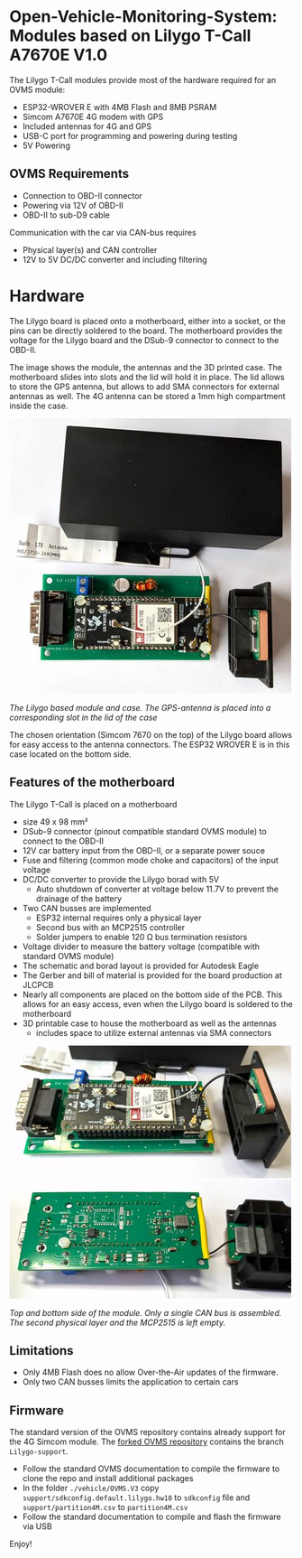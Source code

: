 Open-Vehicle-Monitoring-System: Modules based on Lilygo T-Call A7670E V1.0
==========================================================================
The Lilygo T-Call modules provide most of the hardware required for an OVMS module:
- ESP32-WROVER E with 4MB Flash and 8MB PSRAM
- Simcom A7670E 4G modem with GPS 
- Included antennas for 4G and GPS
- USB-C port for programming and powering during testing
- 5V Powering 

OVMS Requirements
----------------- 
- Connection to OBD-II connector
- Powering via 12V of OBD-II
- OBD-II to sub-D9 cable 

Communication with the car via CAN-bus requires
- Physical layer(s) and CAN controller
- 12V to 5V DC/DC converter and including filtering

Hardware
========
The Lilygo board is placed onto a motherboard, either into a socket, or the pins can be directly soldered to the board. The motherboard provides the voltage for the Lilygo board and the DSub-9 connector to connect to the OBD-II.

The image shows the module, the antennas and the 3D printed case. The motherboard slides into slots and the lid will hold it in place.
The lid allows to store the GPS antenna, but allows to add SMA connectors for external antennas as well. The 4G antenna can be stored a 1mm high compartment inside the case.

![OVMS module based on Lilygo T-Call](/images/ovms-liulygo-module_w_case_500px.jpg)

*The Lilygo based module and case. The GPS-antenna is placed into a corresponding slot in the lid of the case*

The chosen orientation (Simcom 7670 on the top) of the Lilygo board allows for easy access to the antenna connectors. The ESP32 WROVER E is in this case located on the bottom side.  

Features of the motherboard
---------------------------
The Lilygo T-Call is placed on a motherboard 
- size 49 x 98 mm²
- DSub-9 connector (pinout compatible standard OVMS module) to connect to the OBD-II
- 12V car battery input from the OBD-II, or a separate power souce 
- Fuse and filtering (common mode choke and capacitors) of the input voltage 
- DC/DC converter to provide the Lilygo borad with 5V
    - Auto shutdown of converter at voltage below 11.7V to prevent the drainage of the battery
- Two CAN busses are implemented
    - ESP32 internal requires only a physical layer
    - Second bus with an MCP2515 controller
    - Solder jumpers to enable 120 &Omega; bus termination resistors 
- Voltage divider to measure the battery voltage (compatible with standard OVMS module)
- The schematic and borad layout is provided for Autodesk Eagle
- The Gerber and bill of material is provided for the board production at JLCPCB 
- Nearly all components are placed on the bottom side of the PCB. This allows for an easy access, even when the Lilygo board is soldered to the motherboard
- 3D printable case to house the motherboard as well as the antennas
    - includes space to utilize external antennas via SMA connectors

![OVMS module based on Lilygo T-Call - Top side](/images/ovms-lilygo-module_top_500px.jpg)
![OVMS module based on Lilygo T-Call - Bottom side](/images/ovms-lilygo-module_bottom_500px.jpg)

*Top and bottom side of the module. Only a single CAN bus is assembled. The second physical layer and the MCP2515 is left empty.*

Limitations
-----------
- Only 4MB Flash does no allow Over-the-Air updates of the firmware.
- Only two CAN busses limits the application to certain cars

Firmware
--------
The standard version of the OVMS repository contains already support for the 4G Simcom module. The [forked OVMS repository](https://github.com/zbchristian/Open-Vehicle-Monitoring-System-3-Lilygo-Support) contains the branch `Lilygo-support`. 
- Follow the standard OVMS documentation to compile the firmware to clone the repo and install additional packages
- In the folder `./vehicle/OVMS.V3` copy `support/sdkconfig.default.lilygo.hw10` to `sdkconfig` file and `support/partition4M.csv` to `partition4M.csv`
- Follow the standard documentation to compile and flash the firmware via USB

Enjoy!